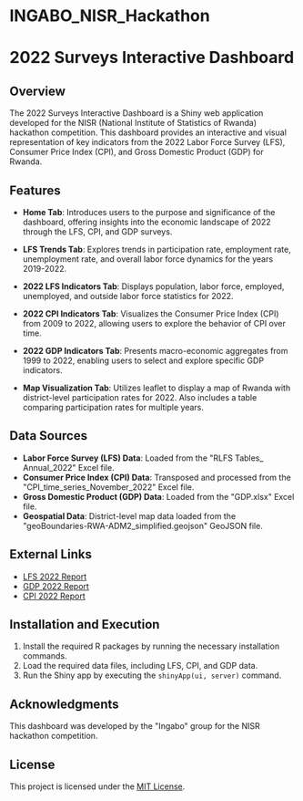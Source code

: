 # INGABO_NISR_Hackathon


# 2022 Surveys Interactive Dashboard

## Overview

The 2022 Surveys Interactive Dashboard is a Shiny web application developed for the NISR (National Institute of Statistics of Rwanda) hackathon competition. This dashboard provides an interactive and visual representation of key indicators from the 2022 Labor Force Survey (LFS), Consumer Price Index (CPI), and Gross Domestic Product (GDP) for Rwanda.

## Features

- **Home Tab**: Introduces users to the purpose and significance of the dashboard, offering insights into the economic landscape of 2022 through the LFS, CPI, and GDP surveys.

- **LFS Trends Tab**: Explores trends in participation rate, employment rate, unemployment rate, and overall labor force dynamics for the years 2019-2022.

- **2022 LFS Indicators Tab**: Displays population, labor force, employed, unemployed, and outside labor force statistics for 2022.

- **2022 CPI Indicators Tab**: Visualizes the Consumer Price Index (CPI) from 2009 to 2022, allowing users to explore the behavior of CPI over time.

- **2022 GDP Indicators Tab**: Presents macro-economic aggregates from 1999 to 2022, enabling users to select and explore specific GDP indicators.

- **Map Visualization Tab**: Utilizes leaflet to display a map of Rwanda with district-level participation rates for 2022. Also includes a table comparing participation rates for multiple years.

## Data Sources

- **Labor Force Survey (LFS) Data**: Loaded from the "RLFS Tables_ Annual_2022" Excel file.
- **Consumer Price Index (CPI) Data**: Transposed and processed from the "CPI_time_series_November_2022" Excel file.
- **Gross Domestic Product (GDP) Data**: Loaded from the "GDP.xlsx" Excel file.
- **Geospatial Data**: District-level map data loaded from the "geoBoundaries-RWA-ADM2_simplified.geojson" GeoJSON file.

## External Links

- [LFS 2022 Report](https://www.statistics.gov.rw/publication/1919)
- [GDP 2022 Report](https://www.statistics.gov.rw/publication/1914)
- [CPI 2022 Report](https://www.statistics.gov.rw/publication/1873)

## Installation and Execution

1. Install the required R packages by running the necessary installation commands.
2. Load the required data files, including LFS, CPI, and GDP data.
3. Run the Shiny app by executing the `shinyApp(ui, server)` command.

## Acknowledgments

This dashboard was developed by the "Ingabo" group for the NISR hackathon competition.

## License

This project is licensed under the [MIT License](LICENSE.md).

